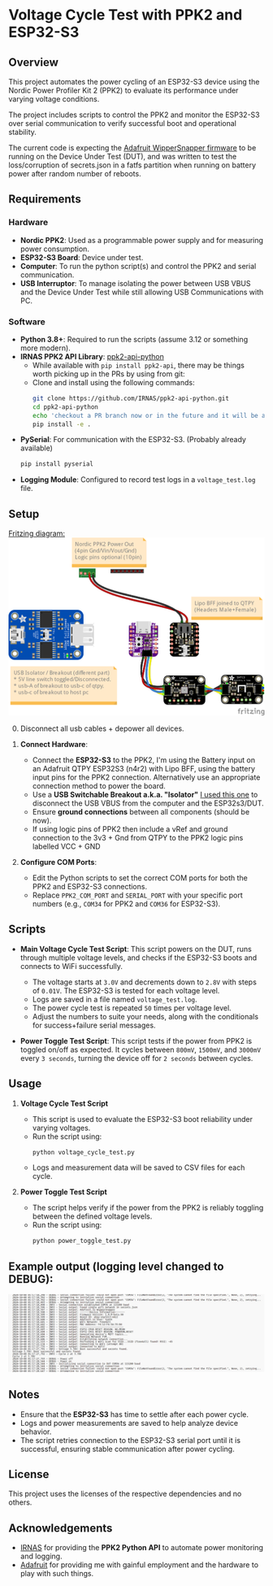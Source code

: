 # Voltage Cycle Test with PPK2 and ESP32-S3

## Overview
This project automates the power cycling of an ESP32-S3 device using the Nordic Power Profiler Kit 2 (PPK2) to evaluate its performance under varying voltage conditions. 

The project includes scripts to control the PPK2 and monitor the ESP32-S3 over serial communication to verify successful boot and operational stability. 

The current code is expecting the [Adafruit WipperSnapper firmware](https://github.com/adafruit/adafruit_Wippersnapper_arduino/) to be running on the Device Under Test (DUT), and was written to test the loss/corruption of secrets.json in a fatfs partition when running on battery power after random number of reboots.

## Requirements

### Hardware
- **Nordic PPK2**: Used as a programmable power supply and for measuring power consumption.
- **ESP32-S3 Board**: Device under test.
- **Computer**: To run the python script(s) and control the PPK2 and serial communication.
- **USB Interruptor**: To manage isolating the power between USB VBUS and the Device Under Test while still allowing USB Communications with PC.

### Software
- **Python 3.8+**: Required to run the scripts (assume 3.12 or something more modern).
- **IRNAS PPK2 API Library**: [ppk2-api-python](https://github.com/IRNAS/ppk2-api-python) 
  - While available with `pip install ppk2-api`, there may be things worth picking up in the PRs by using from git:
  - Clone and install using the following commands:
    ```bash
    git clone https://github.com/IRNAS/ppk2-api-python.git
    cd ppk2-api-python
    echo 'checkout a PR branch now or in the future and it will be available immediately'
    pip install -e .
    ```
- **PySerial**: For communication with the ESP32-S3. (Probably already available)
  ```bash
  pip install pyserial
  ```
- **Logging Module**: Configured to record test logs in a `voltage_test.log` file.

## Setup

[Fritzing diagram: ](brownout.fzz)
<img src="brownout_bb.png?raw=true">

0. Disconnect all usb cables + depower all devices.
1. **Connect Hardware**:
   - Connect the **ESP32-S3** to the PPK2, I'm using the Battery input on an Adafruit QTPY ESP32S3 (n4r2) with Lipo BFF, using the battery input pins for the PPK2 connection. Alternatively use an appropriate connection method to power the board.
   - Use a **USB Switchable Breakout a.k.a. "Isolator"** [I used this one](https://www.adafruit.com/product/5972) to disconnect the USB VBUS from the computer and the ESP32s3/DUT.
   - Ensure **ground connections** between all components (should be now).
   - If using logic pins of PPK2 then include a vRef and ground connection to the 3v3 + Gnd from QTPY to the PPK2 logic pins labelled VCC + GND

2. **Configure COM Ports**:
   - Edit the Python scripts to set the correct COM ports for both the PPK2 and ESP32-S3 connections.
   - Replace `PPK2_COM_PORT` and `SERIAL_PORT` with your specific port numbers (e.g., `COM34` for PPK2 and `COM36` for ESP32-S3).

## Scripts
- **Main Voltage Cycle Test Script**: This script powers on the DUT, runs through multiple voltage levels, and checks if the ESP32-S3 boots and connects to WiFi successfully.
  - The voltage starts at `3.0V` and decrements down to `2.8V` with steps of `0.01V`. The ESP32-S3 is tested for each voltage level.
  - Logs are saved in a file named `voltage_test.log`.
  - The power cycle test is repeated `50` times per voltage level.
  - Adjust the numbers to suite your needs, along with the conditionals for success+failure serial messages.
  
- **Power Toggle Test Script**: This script tests if the power from PPK2 is toggled on/off as expected. It cycles between `800mV`, `1500mV`, and `3000mV` every `3 seconds`, turning the device off for `2 seconds` between cycles.

## Usage
1. **Voltage Cycle Test Script**
   - This script is used to evaluate the ESP32-S3 boot reliability under varying voltages.
   - Run the script using:
     ```bash
     python voltage_cycle_test.py
     ```
   - Logs and measurement data will be saved to CSV files for each cycle.

2. **Power Toggle Test Script**
   - The script helps verify if the power from the PPK2 is reliably toggling between the defined voltage levels.
   - Run the script using:
     ```bash
     python power_toggle_test.py
     ```

## Example output (logging level changed to DEBUG):
![Example Serial Output Image](example.jpg)

## Notes
- Ensure that the **ESP32-S3** has time to settle after each power cycle.
- Logs and power measurements are saved to help analyze device behavior.
- The script retries connection to the ESP32-S3 serial port until it is successful, ensuring stable communication after power cycling.

## License
This project uses the licenses of the respective dependencies and no others.

## Acknowledgements
- [IRNAS](https://github.com/IRNAS) for providing the **PPK2 Python API** to automate power monitoring and logging.
- [Adafruit](https://www.adafruit.com) for providing me with gainful employment and the hardware to play with such things.
